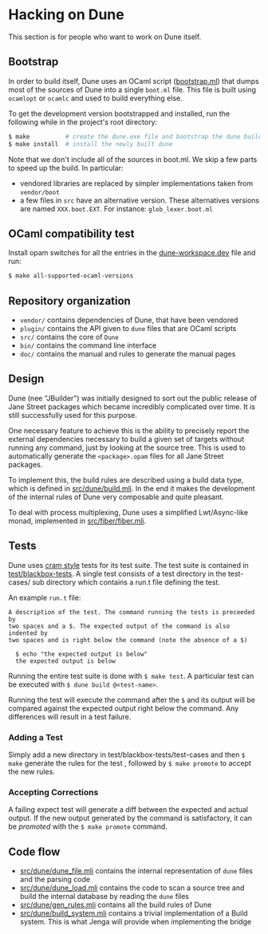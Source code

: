 # Hacking on Dune

This section is for people who want to work on Dune itself.

## Bootstrap

In order to build itself, Dune uses an OCaml script
([bootstrap.ml](bootstrap.ml)) that dumps most of the sources of Dune into a
single `boot.ml` file. This file is built using `ocamlopt` or `ocamlc`
and used to build everything else.

To get the development version bootstrapped and installed, run the following
while in the project's root directory:

```sh
$ make          # create the dune.exe file and bootstrap the dune build
$ make install  # install the newly built dune
```

Note that we don't include all of the sources in boot.ml. We skip a
few parts to speed up the build. In particular:
- vendored libraries are replaced by simpler implementations taken
  from `vendor/boot`
- a few files in `src` have an alternative version. These alternatives
  versions are named `XXX.boot.EXT`. For instance: `glob_lexer.boot.ml`

## OCaml compatibility test

Install opam switches for all the entries in the
[dune-workspace.dev](dune-workspace.dev) file and run:

```sh
$ make all-supported-ocaml-versions
```

## Repository organization

- `vendor/` contains dependencies of Dune, that have been vendored
- `plugin/` contains the API given to `dune` files that are OCaml
  scripts
- `src/` contains the core of `Dune`
- `bin/` contains the command line interface
- `doc/` contains the manual and rules to generate the manual pages

## Design

Dune (nee "JBuilder") was initially designed to sort out the public release of
Jane Street packages which became incredibly complicated over time. It is still
successfully used for this purpose.

One necessary feature to achieve this is the ability to precisely
report the external dependencies necessary to build a given set of
targets without running any command, just by looking at the source
tree. This is used to automatically generate the `<package>.opam`
files for all Jane Street packages.

To implement this, the build rules are described using a build data type,
which is defined in [src/dune/build.mli](src/dune/build.mli). In the end it
makes the development of the internal rules of Dune very composable and
quite pleasant.

To deal with process multiplexing, Dune uses a simplified
Lwt/Async-like monad, implemented in [src/fiber/fiber.mli](src/fiber/fiber.mli).

## Tests

Dune uses [cram style](https://blog.janestreet.com/testing-with-expectations/)
tests for its test suite. The test suite is contained in
[test/blackbox-tests](test/blackbox-tests). A single test consists of a test
directory in the test-cases/ sub directory which contains a run.t file defining
the test.

An example `run.t` file:

```
A description of the test. The command running the tests is preceeded by
two spaces and a $. The expected output of the command is also indented by
two spaces and is right below the command (note the absence of a $)

  $ echo "the expected output is below"
  the expected output is below
```

Running the entire test suite is done with `$ make test`. A particular test can
be executed with `$ dune build @<test-name>`.

Running the test will execute the command after the `$` and its output will be
compared against the expected output right below the command. Any differences
will result in a test failure.

### Adding a Test

Simply add a new directory in test/blackbox-tests/test-cases and then `$ make`
generate the rules for the test , followed by `$ make promote` to accept the new
rules.

### Accepting Corrections

A failing expect test will generate a diff between the expected and actual
output. If the new output generated by the command is satisfactory, it can be
*promoted* with the `$ make promote` command.

## Code flow

- [src/dune/dune_file.mli](src/dune/dune_file.mli) contains the internal
  representation of `dune` files and the parsing code
- [src/dune/dune_load.mli](src/dune/dune_load.mli) contains the code to scan
  a source tree and build the internal database by reading
  the `dune` files
- [src/dune/gen_rules.mli](src/dune/gen_rules.mli) contains all the build rules
  of Dune
- [src/dune/build_system.mli](src/dune/build_system.mli) contains a trivial
  implementation of a Build system. This is what Jenga will provide
  when implementing the bridge
